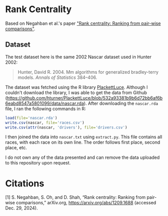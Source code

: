 # Rank Centrality

Based on Negahban et al.'s paper ["Rank centrality: Ranking from pair-wise comparisons"](https://arxiv.org/abs/1209.1688).

## Dataset

The test dataset here is the same 2002 Nascar dataset used in Hunter 2002:

> Hunter, David R. 2004. Mm algorithms for generalized bradley-terry models. *Annals of Statistics* 384–406.

The dataset was fetched using the R library [PlackettLuce](https://hturner.github.io/PlackettLuce). Although I couldn't download the library, I was able to get the data from Github (https://github.com/hturner/PlackettLuce/blob/532a93381b9b6d72bb6af6b6eabd8547a5801099/data/nascar.rda). After downloading the `nascar.rda` file, I ran the following commands in R:

```R
load(file='nascar.rda')
write.csv(nascar, file='races.csv')
write.csv(attr(nascar, 'drivers'), file='drivers.csv')
```

I then joined the data into `nascar.txt` using `extract.py`. This file contains all races, with each race on its own line. The order follows first place, second place, etc.

I do not own any of the data presented and can remove the data uploaded to this repository upon request.

# Citations

[1] S. Negahban, S. Oh, and D. Shah, “Rank centrality: Ranking from pair-wise comparisons,” arXiv.org, https://arxiv.org/abs/1209.1688 (accessed Dec. 29, 2024).
